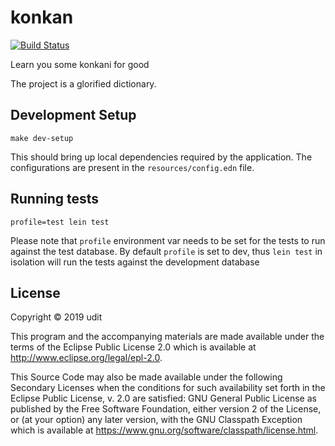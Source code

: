 # konkan
[![Build Status](https://travis-ci.com/yudistrange/konkan.svg?branch=master)](https://travis-ci.com/yudistrange/konkan)

Learn you some konkani for good

The project is a glorified dictionary.

## Development Setup
```
make dev-setup
```
This should bring up local dependencies required by the application. The configurations are present in the `resources/config.edn` file.

## Running tests
```
profile=test lein test
```
Please note that `profile` environment var needs to be set for the tests to run against the test database. By default `profile` is set to dev, thus `lein test` in isolation will run the tests against the development database

## License

Copyright © 2019 udit

This program and the accompanying materials are made available under the
terms of the Eclipse Public License 2.0 which is available at
http://www.eclipse.org/legal/epl-2.0.

This Source Code may also be made available under the following Secondary
Licenses when the conditions for such availability set forth in the Eclipse
Public License, v. 2.0 are satisfied: GNU General Public License as published by
the Free Software Foundation, either version 2 of the License, or (at your
option) any later version, with the GNU Classpath Exception which is available
at https://www.gnu.org/software/classpath/license.html.
